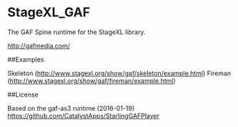 StageXL_GAF
===========

The GAF Spine runtime for the StageXL library.

http://gafmedia.com/

##Examples

Skeleton (<http://www.stagexl.org/show/gaf/skeleton/example.html>)
Fireman (<http://www.stagexl.org/show/gaf/fireman/example.html>)

##License

Based on the gaf-as3 runtime (2016-01-19)  
<https://github.com/CatalystApps/StarlingGAFPlayer>  
